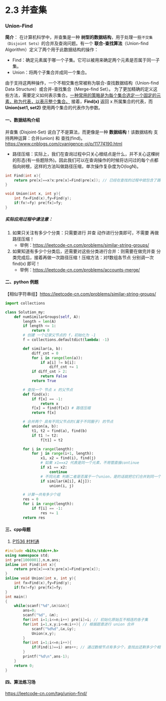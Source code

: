 # 2.3 并查集

### Union-Find

**简介**：
在计算机科学中，并查集是一种 **树型的数据结构**，用于处理一些`不交集（Disjoint Sets）`的合并及查询问题。有一个 **联合-查找算法**（Union-find Algorithm）定义了两个用于此数据结构的操作：
- Find：确定元素属于哪一个子集。它可以被用来确定两个元素是否属于同一子集。
- Union：将两个子集合并成同一个集合。

由于支持这两种操作，一个不相交集也常被称为联合-查找数据结构（Union-find Data Structure）或合并-查找集合（Merge-find Set）。
为了更加精确的定义这些方法，需要定义如何表示集合。<u>一种常用的策略是为每个集合选定一个固定的元素，称为代表，以表示整个集合。</u> 接着，**Find(x)** 返回 x 所属集合的代表，而 **Union(set1, set2)** 使用两个集合的代表作为参数。

#### 一、数据结构介绍
并查集 (Disjoint-Set) 说白了不是算法，而更像是一种 **数据结构**！该数据结构 支持两种运算：合并(union) 和 查找(find)。
https://www.cnblogs.com/cyanigence-oi/p/11774190.html

* 路径压缩：实际上，我们在查询过程中只关心根结点是什么，并不关心这棵树的形态(有一些题除外)。因此我们可以在查询操作的时候将访问过的每个点都指向树根，这样的方法叫做路径压缩，单次操作复杂度为O(logN)。

```cpp
int Find(int x){
    return pre[x]==x?x:pre[x]=Find(pre[x]); // 已经在查找的过程中就包含了路径压缩
}

void Union(int x, int y){
    int fx=Find(x),fy=Find(y);
    if(fx!=fy) pre[fx]=fy;
}
```

##### 实际应用过程中请注意：
1. 如果只关注有多少个分类：只需要进行 并查 动作进行分类即可，不需要 再做路径压缩！
    * 举例：https://leetcode-cn.com/problems/similar-string-groups/
2. 如果知道有多少个分类后，还需要对这些分类进行合并：则需要在做完并查 分类完成后，接着再做一次路径压缩！压缩方法：对f数组各节点 分别调一次find(x) 即可！
    * 举例：https://leetcode-cn.com/problems/accounts-merge/

#### 二、python 例题

【相似字符串组】https://leetcode-cn.com/problems/similar-string-groups/

```python
import collections

class Solution_my:
    def numSimilarGroups(self, A):
        length = len(A)
        if length <= 1:
            return 0
        # 创建 一个记录父节点的 f，初始化为 -1
        f = collections.defaultdict(lambda: -1)

        def similar(a, b):
            diff_cnt = 0
            for i in range(len(a)):
                if a[i] != b[i]:
                    diff_cnt += 1
            if diff_cnt > 2:
                return False
            return True

        # 查找一个 节点 x 的父节点
        def find(x):
            if f[x] == -1:
                return x
            f[x] = find(f[x]) # 路径压缩
            return f[x]

        # 合并两个 具有不同父节点的(属于不同圈子) 的节点
        def union(a, b):
            t1, t2 = find(a), find(b)
            if t1 != t2:
                f[t1] = t2

        for i in range(length):
            for j in range(i+1, length):
                x1, x2 = find(i), find(j)
                # 如果 x1==x2 代表是同一个元素，不用管直接continue
                if x1 == x2:
                    continue
                # 不同元素 判断二者是否属于一个union，是的话就把它们合并到同一个组
                if similar(A[i], A[j]):
                    union(i, j)

        # 计算一共有多少个组
        res = 0
        for i in range(length):
            if f[i] == -1:
                res += 1
        return res
```

#### 三、cpp母题
1. [P1536 村村通](https://www.luogu.org/problem/P1536)
```cpp
#include <bits/stdc++.h>
using namespace std;
int pre[1000001],n,m,ans;
inline int Find(int x){
    return pre[x]==x?x:pre[x]=Find(pre[x]);
}
inline void Union(int x, int y){
    int fx=Find(x),fy=Find(y);
    if(fx!=fy) pre[fx]=fy;
}
int main()
{
    while(scanf("%d",&n)&&n){
        ans=0;
        scanf("%d", &m);
        for(int i=1;i<=n;i++) pre[i]=i; // 初始化原始互不相连的各子集
        for(int i=1,x,y;i<=m;i++){ // 根据题意进行 union 合并
            scanf("%d%d",&x,&y);
            Union(x,y);
        }
        for(int i=1;i<=n;i++){
            if(Find(i)==i) ans++; // 通过数根节点有多少个，查找出还剩多少个相互离散的子集
        }
        printf("%d\n",ans-1);
    }
    return 0;
}
```

#### 四、算法练习场
https://leetcode-cn.com/tag/union-find/
